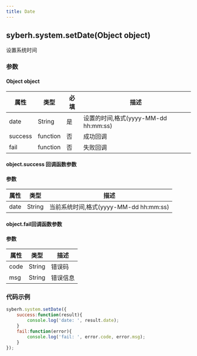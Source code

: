 ```yaml
---
title: Date
---
```


## syberh.system.setDate(Object object)

设置系统时间

<!-- 支持`Promise` 使用。 -->

### 参数



#### Object object

| 属性    | 类型     | 必填 | 描述                                                         |
| ------- | -------- | -------- | ------------------------------------------------------------ |
| date | String  | 是      | 设置的时间,格式(yyyy-MM-dd hh:mm:ss)      |
| success | function | 否       | 成功回调                                       |
| fail    | function | 否       | 失败回调                                       |

#### object.success 回调函数参数
#### 参数
| 属性           | 类型    | 描述                                 |
| -------------- | ------  | ------------------------------------ |
| date       | String  | 当前系统时间,格式(yyyy-MM-dd hh:mm:ss)      |

#### object.fail回调函数参数
#### 参数
| 属性 | 类型   | 描述     |
| ---- | ------ | -------- |
| code | String | 错误码   |
| msg  | String | 错误信息 |


### 代码示例
```js
syberh.system.setDate({
	success:function(result){
        console.log('date: ', result.date);
    }
    fail:function(error){
        console.log('fail: ', error.code, error.msg);
    }
});
```
